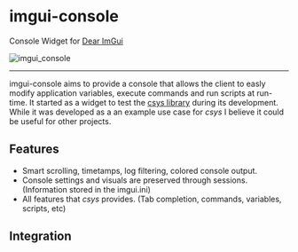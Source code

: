 # imgui-console
Console Widget for [Dear ImGui](https://github.com/ocornut/imgui)

![imgui_console](https://user-images.githubusercontent.com/46074377/85931741-7b756200-b87b-11ea-9112-89d7fca305a0.gif)

---

imgui-console aims to provide a console that allows the client to easly modify application variables, execute commands and run scripts at run-time. It started as a widget to test the [csys library](https://github.com/rmxbalanque/csys) during its development. While it was developed as a an example use case for _csys_ I believe it could be useful for other projects.

## Features
- Smart scrolling, timetamps, log filtering, colored console output.
- Console settings and visuals are preserved through sessions. (Information stored in the imgui.ini)
- All features that _csys_ provides. (Tab completion, commands, variables, scripts, etc)

## Integration
